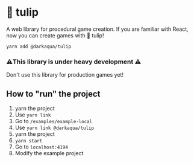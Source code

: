 # 🌷 tulip

A web library for procedural game creation. If you are familiar with React,
now you can create games with 🌷 tulip!

`yarn add @darkaqua/tulip`

### ⚠️This library is under heavy development ⚠️

Don't use this library for production games yet!


## How to "run" the project

1. yarn the project
2. Use `yarn link`
3. Go to `/examples/example-local`
4. Use `yarn link @darkaqua/tulip`
5. yarn the project
6. `yarn start`
7. Go to `localhost:4194`
8. Modify the example project